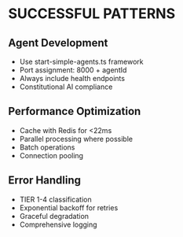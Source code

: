 # SUCCESSFUL PATTERNS

## Agent Development
- Use start-simple-agents.ts framework
- Port assignment: 8000 + agentId
- Always include health endpoints
- Constitutional AI compliance

## Performance Optimization
- Cache with Redis for <22ms
- Parallel processing where possible
- Batch operations
- Connection pooling

## Error Handling
- TIER 1-4 classification
- Exponential backoff for retries
- Graceful degradation
- Comprehensive logging